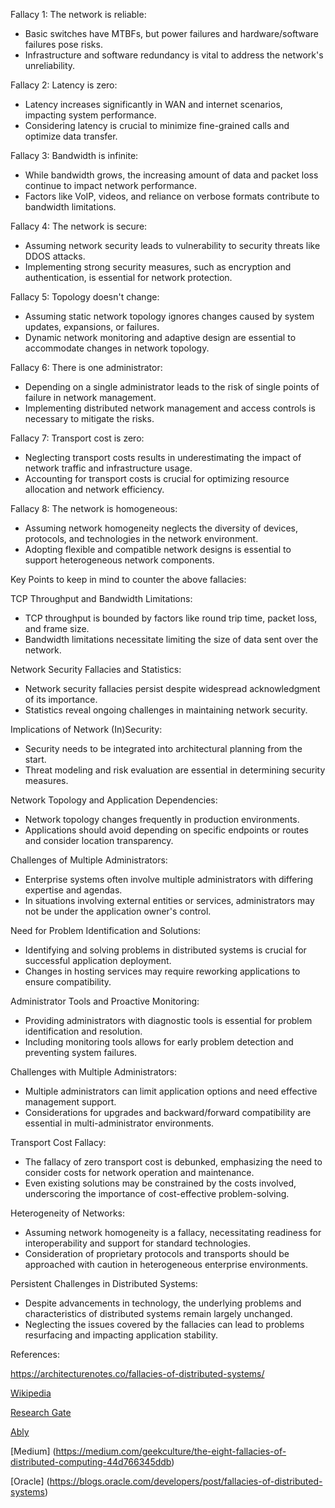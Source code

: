 Fallacy 1: The network is reliable:
- Basic switches have MTBFs, but power failures and hardware/software failures pose risks.
- Infrastructure and software redundancy is vital to address the network's unreliability.

Fallacy 2: Latency is zero:
- Latency increases significantly in WAN and internet scenarios, impacting system performance.
- Considering latency is crucial to minimize fine-grained calls and optimize data transfer.

Fallacy 3: Bandwidth is infinite:
- While bandwidth grows, the increasing amount of data and packet loss continue to impact network performance.
- Factors like VoIP, videos, and reliance on verbose formats contribute to bandwidth limitations.

Fallacy 4: The network is secure:
- Assuming network security leads to vulnerability to security threats like DDOS attacks.
- Implementing strong security measures, such as encryption and authentication, is essential for network protection.

Fallacy 5: Topology doesn't change:
- Assuming static network topology ignores changes caused by system updates, expansions, or failures.
- Dynamic network monitoring and adaptive design are essential to accommodate changes in network topology.

Fallacy 6: There is one administrator:
- Depending on a single administrator leads to the risk of single points of failure in network management.
- Implementing distributed network management and access controls is necessary to mitigate the risks.

Fallacy 7: Transport cost is zero:
- Neglecting transport costs results in underestimating the impact of network traffic and infrastructure usage.
- Accounting for transport costs is crucial for optimizing resource allocation and network efficiency.

Fallacy 8: The network is homogeneous:
- Assuming network homogeneity neglects the diversity of devices, protocols, and technologies in the network environment.
- Adopting flexible and compatible network designs is essential to support heterogeneous network components.

Key Points to keep in mind to counter the above fallacies:

TCP Throughput and Bandwidth Limitations:
- TCP throughput is bounded by factors like round trip time, packet loss, and frame size.
- Bandwidth limitations necessitate limiting the size of data sent over the network.

Network Security Fallacies and Statistics:
- Network security fallacies persist despite widespread acknowledgment of its importance.
- Statistics reveal ongoing challenges in maintaining network security.

Implications of Network (In)Security:
- Security needs to be integrated into architectural planning from the start.
- Threat modeling and risk evaluation are essential in determining security measures.

Network Topology and Application Dependencies:
- Network topology changes frequently in production environments.
- Applications should avoid depending on specific endpoints or routes and consider location transparency.

Challenges of Multiple Administrators:
- Enterprise systems often involve multiple administrators with differing expertise and agendas.
- In situations involving external entities or services, administrators may not be under the application owner's control.

Need for Problem Identification and Solutions:
- Identifying and solving problems in distributed systems is crucial for successful application deployment.
- Changes in hosting services may require reworking applications to ensure compatibility.

Administrator Tools and Proactive Monitoring:
- Providing administrators with diagnostic tools is essential for problem identification and resolution.
- Including monitoring tools allows for early problem detection and preventing system failures.

Challenges with Multiple Administrators:
- Multiple administrators can limit application options and need effective management support.
- Considerations for upgrades and backward/forward compatibility are essential in multi-administrator environments.

Transport Cost Fallacy:
- The fallacy of zero transport cost is debunked, emphasizing the need to consider costs for network operation and maintenance.
- Even existing solutions may be constrained by the costs involved, underscoring the importance of cost-effective problem-solving.

Heterogeneity of Networks:
- Assuming network homogeneity is a fallacy, necessitating readiness for interoperability and support for standard technologies.
- Consideration of proprietary protocols and transports should be approached with caution in heterogeneous enterprise environments.

Persistent Challenges in Distributed Systems:
- Despite advancements in technology, the underlying problems and characteristics of distributed systems remain largely unchanged.
- Neglecting the issues covered by the fallacies can lead to problems resurfacing and impacting application stability.


References:

https://architecturenotes.co/fallacies-of-distributed-systems/

[Wikipedia](https://en.wikipedia.org/wiki/Fallacies_of_distributed_computing#:~:text=The%20fallacies%20of%20distributed%20computing,to%20distributed%20applications%20invariably%20make)

[Research Gate](https://www.researchgate.net/publication/322500050_Fallacies_of_Distributed_Computing_Explained/link/5a5c8391aca2727d608a8830/download?_tp=eyJjb250ZXh0Ijp7ImZpcnN0UGFnZSI6InB1YmxpY2F0aW9uIiwicGFnZSI6InB1YmxpY2F0aW9uIn19)

[Ably](https://ably.com/blog/8-fallacies-of-distributed-computing)

[Medium] (https://medium.com/geekculture/the-eight-fallacies-of-distributed-computing-44d766345ddb)

[Oracle] (https://blogs.oracle.com/developers/post/fallacies-of-distributed-systems)